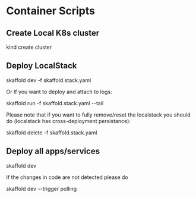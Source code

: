 # Container Scripts

## Create Local K8s cluster

kind create cluster

## Deploy LocalStack

skaffold dev -f skaffold.stack.yaml

Or If you want to deploy and attach to logs:

skaffold run -f skaffold.stack.yaml --tail


Please note that if you want to fully remove/reset the localstack you should do (localstack has cross-deployment persistance):

skaffold delete -f skaffold.stack.yaml

## Deploy all apps/services

skaffold dev

If the changes in code are not detected please do

skaffold dev --trigger polling
